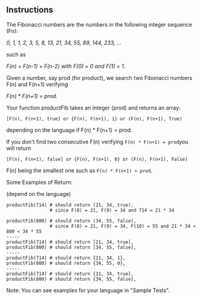 <h2>Instructions</h2>

The Fibonacci numbers are the numbers in the following integer sequence (Fn):

*0, 1, 1, 2, 3, 5, 8, 13, 21, 34, 55, 89, 144, 233, ...*

such as

*F(n) = F(n-1) + F(n-2) with F(0) = 0 and F(1) = 1.*

Given a number, say prod (for product), we search two Fibonacci numbers F(n) and F(n+1) verifying

*F(n) * F(n+1) = prod.*

Your function productFib takes an integer (prod) and returns an array:

```[F(n), F(n+1), true] or {F(n), F(n+1), 1} or (F(n), F(n+1), True)```

depending on the language if F(n) * F(n+1) = prod.

If you don't find two consecutive F(n) verifying `F(n) * F(n+1) = prod`you will return

```
[F(n), F(n+1), false] or {F(n), F(n+1), 0} or (F(n), F(n+1), False)
```

F(n) being the smallest one such as `F(n) * F(n+1) > prod`.

Some Examples of Return:

(depend on the language)

```
productFib(714) # should return (21, 34, true), 
                # since F(8) = 21, F(9) = 34 and 714 = 21 * 34

productFib(800) # should return (34, 55, false), 
                # since F(8) = 21, F(9) = 34, F(10) = 55 and 21 * 34 < 800 < 34 * 55
-----
productFib(714) # should return [21, 34, true], 
productFib(800) # should return [34, 55, false], 
-----
productFib(714) # should return {21, 34, 1}, 
productFib(800) # should return {34, 55, 0},        
-----
productFib(714) # should return {21, 34, true}, 
productFib(800) # should return {34, 55, false}, 
```

Note:
You can see examples for your language in "Sample Tests".
